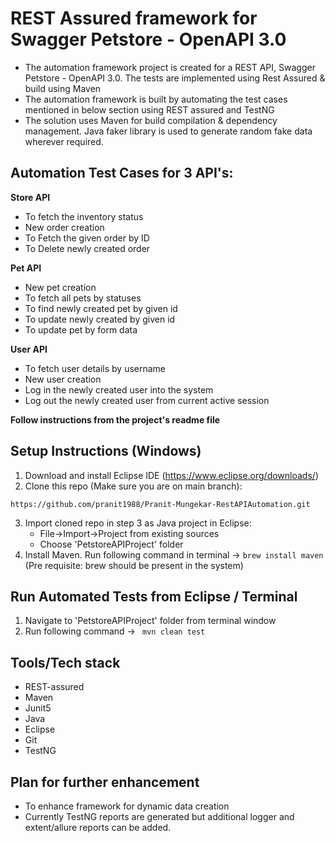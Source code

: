 # REST Assured framework for Swagger Petstore - OpenAPI 3.0

- The automation framework project is created for a REST API, Swagger Petstore - OpenAPI 3.0. The tests are implemented using Rest Assured & build using Maven
- The automation framework is built by automating the test cases mentioned in below section using REST assured and TestNG
- The solution uses Maven for build compilation & dependency management. Java faker library is used to generate random fake data wherever required.
	
Automation Test Cases for 3 API's:
---------------------------------

**Store API**
- To fetch the inventory status
- New order creation
- To Fetch the given order by ID
- To Delete newly created order

**Pet API**
- New pet creation
- To fetch all pets by statuses
- To find newly created pet by given id
- To update newly created by given id
- To update pet by form data

**User API**
- To fetch user details by username
- New user creation
- Log in the newly created user into the system
- Log out the newly created user from current active session	
	

**Follow instructions from the project's readme file**

Setup Instructions (Windows)
----------------------

1. Download and install Eclipse IDE (https://www.eclipse.org/downloads/)
2. Clone this repo (Make sure you are on main branch):
```
https://github.com/pranit1988/Pranit-Mungekar-RestAPIAutomation.git
```
3. Import cloned repo in step 3 as Java project in Eclipse:
	- File->Import->Project from existing sources 
	- Choose 'PetstoreAPIProject' folder
4. Install Maven. Run following command in terminal -> ```brew install maven``` (Pre requisite: brew should be present in the system)
	
Run Automated Tests from Eclipse / Terminal
----------------------
1. Navigate to 'PetstoreAPIProject' folder from terminal window
2. Run following command -> ``` mvn clean test```


Tools/Tech stack
----------------------
- REST-assured
- Maven
- Junit5
- Java
- Eclipse
- Git
- TestNG

Plan for further enhancement
----------------------
- To enhance framework for dynamic data creation
- Currently TestNG reports are generated but additional logger and extent/allure reports can be added.
